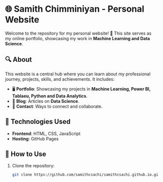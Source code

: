 # 🌐 Samith Chimminiyan - Personal Website  

Welcome to the repository for my personal website! 🚀 This site serves as my online portfolio, showcasing my work in **Machine Learning and Data Science**.  

## 🔍 About  
This website is a central hub where you can learn about my professional journey, projects, skills, and achievements. It includes:  
- 🖥️ **Portfolio**: Showcasing my projects in **Machine Learning, Power BI, Tablaeu, Python and Data Analytics**.  
- 📜 **Blog**: Articles on **Data Science**.  
- 📩 **Contact**: Ways to connect and collaborate.  

## 🚀 Technologies Used  
- **Frontend**: HTML, CSS, JavaScript  
- **Hosting**: GitHub Pages  

## 📂 How to Use  
1. Clone the repository:  
   ```bash
   git clone https://github.com/samithcsachi/samithcsachi.github.io.git
